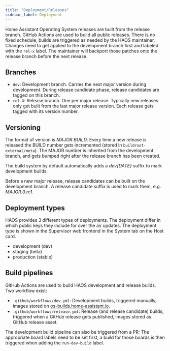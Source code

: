 ```yaml
---
title: "Deployment/Releases"
sidebar_label: Deployment
---
```


Home Assistant Operating System releases are built from the release branch. GitHub Actions are used to build all public releases. There is no fixed schedule, builds are triggered as needed by the HAOS maintainer. Changes need to get applied to the development branch first and labeled with the `rel-x` label. The maintainer will backport those patches onto the release branch before the next release.

## Branches

- `dev`: Development branch. Carries the next major version during development. During release candidate phase, release candidates are tagged on this branch.
- `rel-X`: Release branch. One per major release. Typically new releases only get built from the last major release version. Each release gets tagged with its version number.

## Versioning

The format of version is *MAJOR.BUILD*. Every time a new release is released the BUILD number gets incremented (stored in `buildroot-external/meta`). The MAJOR number is inherited from the development branch, and gets bumped right after the release branch has been created.

The build system by default automatically adds a *dev\{DATE\}* suffix to mark development builds.

Before a new major release, release candidates can be built on the development branch. A release candidate suffix is used to mark them, e.g. *MAJOR.0.rc1*.

## Deployment types

HAOS provides 3 different types of deployments. The deployment differ in which public keys they include for over the air updates. The deployment type is shown in the Supervisor web frontend in the System tab on the Host card.

- development (dev)
- staging (beta)
- production (stable)

## Build pipelines

GitHub Actions are used to build HAOS development and release builds. Two workflow exist:

- `.github/workflows/dev.yml`: Development builds, triggered manually, images stored on [os-builds.home-assistant.io](https://os-builds.home-assistant.io/).
- `.github/workflows/release.yml`: Release (and release candidate) builds, triggered when a GitHub release gets published, images stored as GitHub release asset.

The development build pipeline can also be triggered from a PR: The appropriate board labels need to be set first, a build for those boards is then triggered when adding the `run-dev-build` label.
